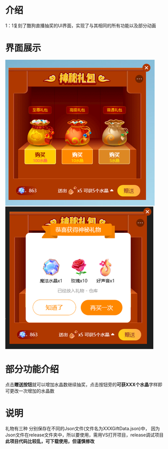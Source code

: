 # 介绍
1：1复刻了酷狗直播抽奖的UI界面，实现了与其相同的所有功能以及部分动画
# 界面展示
![image](https://github.com/MoYu030/KuGouLottery-WPF/blob/main/Resources/131058.png)
![image](https://github.com/MoYu030/KuGouLottery-WPF/blob/main/Resources/131020.png)
# 部分功能介绍
点击**赠送按钮**就可以增加水晶数继续抽奖，点击按钮旁的**可获XXX个水晶**字样即可更改一次增加的水晶数
# 说明
礼物有三种 分别保存在不同的Json文件(文件名为XXXGiftData.json)中，
因为Json文件在release文件夹中，所以要使用，需用VS打开项目，release调试项目
**此项目代码比较乱，可下载使用，但谨慎修改**
